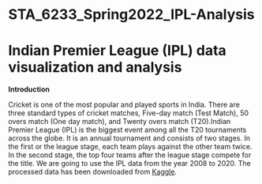 # STA_6233_Spring2022_IPL-Analysis
# Indian Premier League (IPL) data visualization and analysis 
**Introduction**

Cricket is one of the most popular and played sports in India. There are three standard types of cricket matches, Five-day match (Test Match), 50 overs match (One day match), and Twenty overs match (T20).Indian Premier League (IPL) is the biggest event among all the T20 tournaments across the globe. It is an annual tournament and consists of two stages. In the first or the league stage, each team plays against the other team twice. In the second stage, the top four teams after the league stage compete for the title. We are going to use the IPL data from the year 2008 to 2020. The processed data has been downloaded from [Kaggle](https://www.kaggle.com/manasgarg/ipl).
